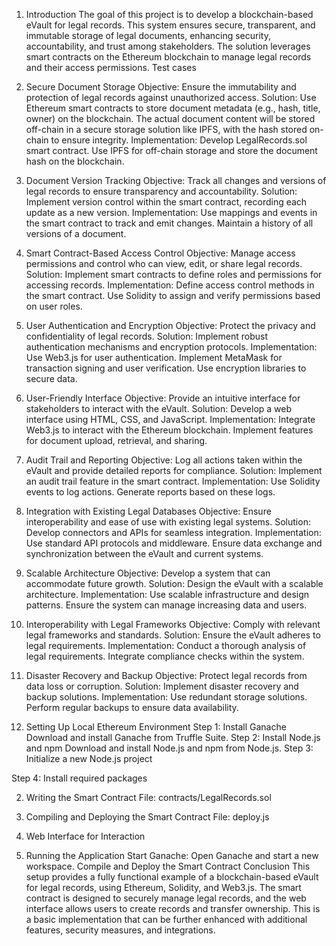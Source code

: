 1. Introduction
The goal of this project is to develop a blockchain-based eVault for legal records. This system ensures secure, transparent, and immutable storage of legal documents, enhancing security, accountability, and trust among stakeholders. The solution leverages smart contracts on the Ethereum blockchain to manage legal records and their access permissions.
Test cases
1. Secure Document Storage
Objective: Ensure the immutability and protection of legal records against unauthorized access.
Solution: Use Ethereum smart contracts to store document metadata (e.g., hash, title, owner) on the blockchain. The actual document content will be stored off-chain in a secure storage solution like IPFS, with the hash stored on-chain to ensure integrity.
Implementation:
Develop LegalRecords.sol smart contract.
Use IPFS for off-chain storage and store the document hash on the blockchain.
2. Document Version Tracking
Objective: Track all changes and versions of legal records to ensure transparency and accountability.
Solution: Implement version control within the smart contract, recording each update as a new version.
Implementation:
Use mappings and events in the smart contract to track and emit changes.
Maintain a history of all versions of a document.
3. Smart Contract-Based Access Control
Objective: Manage access permissions and control who can view, edit, or share legal records.
Solution: Implement smart contracts to define roles and permissions for accessing records.
Implementation:
Define access control methods in the smart contract.
Use Solidity to assign and verify permissions based on user roles.
4. User Authentication and Encryption
Objective: Protect the privacy and confidentiality of legal records.
Solution: Implement robust authentication mechanisms and encryption protocols.
Implementation:
Use Web3.js for user authentication.
Implement MetaMask for transaction signing and user verification.
Use encryption libraries to secure data.
5. User-Friendly Interface
Objective: Provide an intuitive interface for stakeholders to interact with the eVault.
Solution: Develop a web interface using HTML, CSS, and JavaScript.
Implementation:
Integrate Web3.js to interact with the Ethereum blockchain.
Implement features for document upload, retrieval, and sharing.
6. Audit Trail and Reporting
Objective: Log all actions taken within the eVault and provide detailed reports for compliance.
Solution: Implement an audit trail feature in the smart contract.
Implementation:
Use Solidity events to log actions.
Generate reports based on these logs.
7. Integration with Existing Legal Databases
Objective: Ensure interoperability and ease of use with existing legal systems.
Solution: Develop connectors and APIs for seamless integration.
Implementation:
Use standard API protocols and middleware.
Ensure data exchange and synchronization between the eVault and current systems.
8. Scalable Architecture
Objective: Develop a system that can accommodate future growth.
Solution: Design the eVault with a scalable architecture.
Implementation:
Use scalable infrastructure and design patterns.
Ensure the system can manage increasing data and users.
9. Interoperability with Legal Frameworks
Objective: Comply with relevant legal frameworks and standards.
Solution: Ensure the eVault adheres to legal requirements.
Implementation:
Conduct a thorough analysis of legal requirements.
Integrate compliance checks within the system.
10. Disaster Recovery and Backup
Objective: Protect legal records from data loss or corruption.
Solution: Implement disaster recovery and backup solutions.
Implementation:
Use redundant storage solutions.
Perform regular backups to ensure data availability.

1. Setting Up Local Ethereum Environment
Step 1: Install Ganache
Download and install Ganache from Truffle Suite.
Step 2: Install Node.js and npm
Download and install Node.js and npm from Node.js.
Step 3: Initialize a new Node.js project

Step 4: Install required packages

2. Writing the Smart Contract
File: contracts/LegalRecords.sol

3. Compiling and Deploying the Smart Contract
File: deploy.js

4. Web Interface for Interaction

5. Running the Application
Start Ganache: Open Ganache and start a new workspace.
Compile and Deploy the Smart Contract
Conclusion
This setup provides a fully functional example of a blockchain-based eVault for legal records, using Ethereum, Solidity, and Web3.js. The smart contract is designed to securely manage legal records, and the web interface allows users to create records and transfer ownership. This is a basic implementation that can be further enhanced with additional features, security measures, and integrations.

